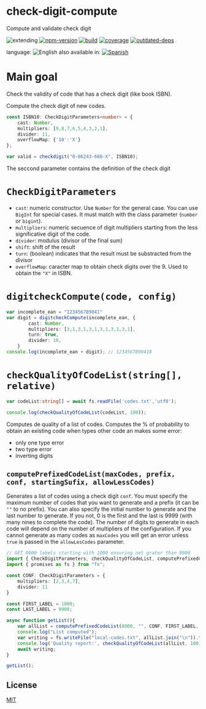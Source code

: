# check-digit-compute
Compute and validate check digit


![extending](https://img.shields.io/badge/stability-extending-orange.svg)
[![npm-version](https://img.shields.io/npm/v/check-digit-compute.svg)](https://npmjs.org/package/check-digit-compute)
[![build](https://github.com/codenautas/check-digit-compute/actions/workflows/node.js.yml/badge.svg)](https://github.com/codenautas/check-digit-compute/actions/workflows/node.js.yml)
[![coverage](https://img.shields.io/coveralls/codenautas/check-digit-compute/master.svg)](https://coveralls.io/r/codenautas/check-digit-compute)
[![outdated-deps](https://img.shields.io/github/issues-search/codenautas/check-digit-compute?color=9cf&label=outdated-deps&query=is%3Apr%20author%3Aapp%2Fdependabot%20is%3Aopen)](https://github.com/codenautas/check-digit-compute/pulls/app%2Fdependabot)


language: ![English](https://raw.githubusercontent.com/codenautas/multilang/master/img/lang-en.png)
also available in:
[![Spanish](https://raw.githubusercontent.com/codenautas/multilang/master/img/lang-es.png)](LEEME.md)


# Main goal


Check the validity of code that has a check digit (like book ISBN).

Compute the check digit of new codes.


```ts
const ISBN10: CheckDigitParameters<number> = {
    cast: Number,
    multipliers: [9,8,7,6,5,4,3,2,1],
    divider: 11,
    overflowMap: {'10':'X'}
};

var valid = checkdigit("0-86243-680-X", ISBN10);
```


The seccond parameter contains the definition of the check digit


# `CheckDigitParameters`


   * `cast`: numeric constructor. Use `Number` for the general case. You can use `BigInt` for special cases. It must match with the class parameter (`number` or `bigint`).
   * `multipliers`: numeric secuence of digit multipliers starting from the less significative digit of the code.
   * `divider`: modulus (divisor of the final sum)
   * `shift`: shift of the result
   * `turn`: (boolean) indicates that the result must be substracted from the divisor
   * `overflowMap`: caracter map to obtain check digits over the 9. Used to obtain the `"X"` in ISBN.


# `digitcheckCompute(code, config)`

```ts
var incomplete_ean = "123456789041"
var digit = digitcheckCompute(incomplete_ean, {
        cast: Number,
        multipliers: [3,1,3,1,3,1,3,1,3,1,3,1],
        turn: true,
        divider: 10,
    }
console.log(incomplete_ean + digit); // 1234567890418
```

# `checkQualityOfCodeList(string[], relative)`

```ts
var codeList:string[] = await fs.readFile('codes.txt','utf8');

console.log(checkQualityOfCodeList(codeList, 100));
```


Computes de quality of a list of codes. Computes the % of probability to obtain an existing code when
types other code an makes some error:
   * only one type error
   * two type error
   * inverting digits


## `computePrefixedCodeList(maxCodes, prefix, conf, startingSufix, allowLessCodes)`


Generates a list of codes using a check digit `conf`.
You must specify the maximum number of codes that you want to generate and a prefix (it can be `""` to no prefix).
You can also specify the initial number to generate and the last number to generate.
If you not, 0 is the first and the last is 9999 (with many nines to complete the code).
The number of digits to generate in each code will depend on the number of multipliers of the configuration.
If you cannot generate as many codes as `maxCodes` you will get an error
unless `true` is passed in the `allowLesCodes` parameter.


```ts
// GET 8000 labels starting with 1000 ensuring not grater than 9900
import { CheckDigitParameters, checkQualityOfCodeList, computePrefixedCodeList } from "../lib/check-digit-compute";
import { promises as fs } from "fs";

const CONF: CheckDigitParameters = {
    multipliers: [2,3,4,7],
    divider: 11
}

const FIRST_LABEL = 1000;
const LAST_LABEL = 9900;

async function getList(){
    var allList = computePrefixedCodeList(8000, "", CONF, FIRST_LABEL, LAST_LABEL);
    console.log("List computed");
    var writing = fs.writeFile("local-codes.txt", allList.join("\n")).then(_=>console.log("List saved."));
    console.log('Quality report:', checkQualityOfCodeList(allList, 100));
    await writing;
}

getList();

```


## License


[MIT](LICENSE)
